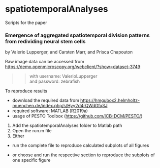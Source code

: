# spatiotemporalAnalyses
Scripts for the paper

### Emergence of aggregated spatiotemporal division patterns from redividing neural stem cells
by Valerio Lupperger, and Carsten Marr, and Prisca Chapouton

Raw image data can be accessed from https://demo.openmicroscopy.org/webclient/?show=dataset-3749
 >>with username: ValerioLupperger  
 >>and password: zebrafish  
 
 To reproduce results  
- download the required data from https://hmgubox2.helmholtz-muenchen.de/index.php/s/Hyy2d4rQWdGfq3J
- required software: MATLAB (R2019a)
- usage of PESTO Toolbox (https://github.com/ICB-DCM/PESTO/)

1. Add the spatiotemporalAnalyses folder to Matlab path
2. Open the run.m file
3. Either 
<ul>
<li><p> run the complete file to reproduce calculated subplots of all figures </p></li>
<li><p> or choose and run the respective section to reproduce the subplots of one specific figure </p></li>
</ul>
